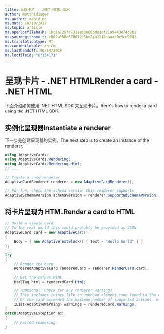 ```yaml
---
title: 呈现卡片 - .NET HTML SDK
author: matthidinger
ms.author: mahiding
ms.date: 10/19/2017
ms.topic: article
ms.openlocfilehash: 1bc1a225fc731aeb8e66bde1ef21a9443e74c8b1
ms.sourcegitcommit: e002a988c570072d5bc24a1242eaaac0c9ce90df
ms.translationtype: MT
ms.contentlocale: zh-CN
ms.lasthandoff: 06/14/2019
ms.locfileid: "67134171"
---
```

# <a name="render-a-card---net-html"></a><span data-ttu-id="e2a87-102">呈现卡片 - .NET HTML</span><span class="sxs-lookup"><span data-stu-id="e2a87-102">Render a card - .NET HTML</span></span>

<span data-ttu-id="e2a87-103">下面介绍如何使用 .NET HTML SDK 来呈现卡片。</span><span class="sxs-lookup"><span data-stu-id="e2a87-103">Here's how to render a card using the .NET HTML SDK.</span></span>

## <a name="instantiate-a-renderer"></a><span data-ttu-id="e2a87-104">实例化呈现器</span><span class="sxs-lookup"><span data-stu-id="e2a87-104">Instantiate a renderer</span></span>

<span data-ttu-id="e2a87-105">下一步是创建呈现器的实例。</span><span class="sxs-lookup"><span data-stu-id="e2a87-105">The next step is to create an instance of the renderer.</span></span> 

```csharp
using AdaptiveCards;
using AdaptiveCards.Rendering;
using AdaptiveCards.Rendering.Html;
// ... 

// Create a card renderer
AdaptiveCardRenderer renderer = new AdaptiveCardRenderer();

// For fun, check the schema version this renderer supports
AdaptiveSchemaVersion schemaVersion = renderer.SupportedSchemaVersion; // 1.0
```

## <a name="render-a-card-to-html"></a><span data-ttu-id="e2a87-106">将卡片呈现为 HTML</span><span class="sxs-lookup"><span data-stu-id="e2a87-106">Render a card to HTML</span></span>

```csharp
// Build a simple card
// In the real world this would probably be provided as JSON
AdaptiveCard card = new AdaptiveCard()
{
    Body = { new AdaptiveTextBlock() { Text = "Hello World" } }
};

try
{
    // Render the card
    RenderedAdaptiveCard renderedCard = renderer.RenderCard(card);

    // Get the output HTML 
    HtmlTag html = renderedCard.Html;

    // (Optional) Check for any renderer warnings
    // This includes things like an unknown element type found in the card
    // Or the card exceeded the maximum number of supported actions, etc
    IList<AdaptiveWarning> warnings = renderedCard.Warnings;
}
catch(AdaptiveException ex)
{
    // Failed rendering
}
```
